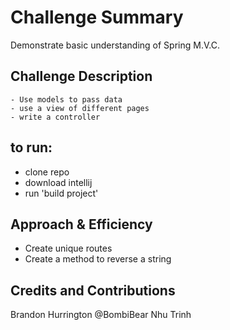 # Challenge Summary
<!-- Short summary or background information -->
Demonstrate basic understanding of Spring M.V.C.

## Challenge Description
<!-- Description of the challenge -->
```
- Use models to pass data
- use a view of different pages
- write a controller
```

## to run:
- clone repo
- download intellij
- run 'build project'

## Approach & Efficiency
<!-- What approach did you take? Why? What is the Big O space/time for this approach? -->
- Create unique routes
- Create a method to reverse a string

## Credits and Contributions
Brandon Hurrington
@BombiBear
Nhu Trinh
